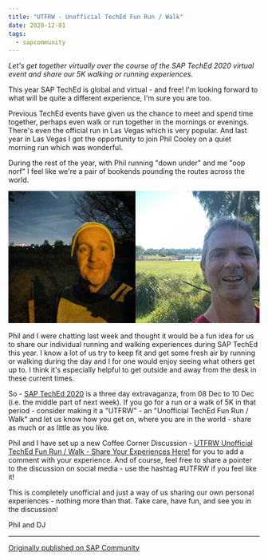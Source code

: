 ```yaml
---
title: "UTFRW - Unofficial TechEd Fun Run / Walk"
date: 2020-12-01
tags:
  - sapcommunity
---
```

*Let's get together virtually over the course of the SAP TechEd 2020
virtual event and share our 5K walking or running experiences.*

This year SAP TechEd is global and virtual - and free! I'm looking
forward to what will be quite a different experience, I'm sure you are
too.

Previous TechEd events have given us the chance to meet and spend time
together, perhaps even walk or run together in the mornings or evenings.
There's even the official run in Las Vegas which is very popular. And
last year in Las Vegas I got the opportunity to join Phil Cooley on a
quiet morning run which was wonderful.

During the rest of the year, with Phil running "down under" and me
"oop norf" I feel like we're a pair of bookends pounding the routes
across the world.

![](/images/2020/12/Screen-Shot-2020-12-01-at-07.46.15.png)


Phil and I were chatting last week and thought it would be a fun idea
for us to share our individual running and walking experiences during
SAP TechEd this year. I know a lot of us try to keep fit and get some
fresh air by running or walking during the day and I for one would enjoy
seeing what others get up to. I think it's especially helpful to get
outside and away from the desk in these current times.

So - [SAP TechEd 2020](https://events.sapteched.com/pages/sap/sapteched2020/index) is a
three day extravaganza, from 08 Dec to 10 Dec (i.e. the middle part of
next week). If you go for a run or a walk of 5K in that period -
consider making it a "UTFRW" - an "Unofficial TechEd Fun Run / Walk"
and let us know how you get on, where you are in the world - share as
much or as little as you like.

Phil and I have set up a new Coffee Corner Discussion - [UTFRW
Unofficial TechEd Fun Run / Walk - Share Your Experiences
Here!](https://answers.sap.com/articles/13200236/utfrw-unofficial-teched-fun-run-walk-share-your-ex.html)
for you to add a comment with your experience. And of course, feel free
to share a pointer to the discussion on social media - use the hashtag
#UTFRW if you feel like it!

This is completely unofficial and just a way of us sharing our own
personal experiences - nothing more than that. Take care, have fun, and
see you in the discussion!

Phil and DJ

---

[Originally published on SAP Community](https://community.sap.com/t5/sap-teched-blog-posts/utfrw-unofficial-teched-fun-run-walk/ba-p/13482463)
